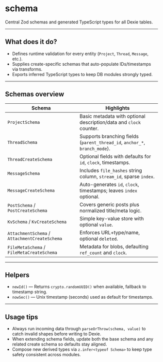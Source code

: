 # schema

Central Zod schemas and generated TypeScript types for all Dexie tables.

---

## What does it do?

-   Defines runtime validation for every entity (`Project`, `Thread`, `Message`, etc.).
-   Supplies create-specific schemas that auto-populate IDs/timestamps via transforms.
-   Exports inferred TypeScript types to keep DB modules strongly typed.

---

## Schemas overview

| Schema                                        | Highlights                                                                 |
| --------------------------------------------- | -------------------------------------------------------------------------- |
| `ProjectSchema`                               | Basic metadata with optional description/data and `clock` counter.         |
| `ThreadSchema`                                | Supports branching fields (`parent_thread_id`, `anchor_*`, `branch_mode`). |
| `ThreadCreateSchema`                          | Optional fields with defaults for `id`, `clock`, timestamps.               |
| `MessageSchema`                               | Includes `file_hashes` string column, `stream_id`, sparse `index`.         |
| `MessageCreateSchema`                         | Auto-generates `id`, `clock`, timestamps; leaves `index` optional.         |
| `PostSchema` / `PostCreateSchema`             | Covers generic posts plus normalized title/meta logic.                     |
| `KvSchema` / `KvCreateSchema`                 | Simple key-value store with optional `value`.                              |
| `AttachmentSchema` / `AttachmentCreateSchema` | Enforces URL+type/name, optional `deleted`.                                |
| `FileMetaSchema` / `FileMetaCreateSchema`     | Metadata for blobs, defaulting `ref_count` and `clock`.                    |

---

## Helpers

-   `newId()` — Returns `crypto.randomUUID()` when available, fallback to timestamp string.
-   `nowSec()` — Unix timestamp (seconds) used as default for timestamps.

---

## Usage tips

-   Always run incoming data through `parseOrThrow(schema, value)` to catch invalid shapes before writing to Dexie.
-   When extending schema fields, update both the base schema and any related create schema so defaults stay aligned.
-   Compose new derived types via `z.infer<typeof Schema>` to keep type safety consistent across modules.
